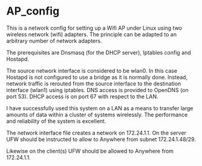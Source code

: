 # AP_config

This is a network config for setting up a Wifi AP under Linux 
using two wireless network (wifi) adapters. The principle can be
adapted to an arbitrary number of network adapters.

The prerequisites are Dnsmasq (for the DHCP server), Iptables 
config and Hostapd.

The source network interface is considered to be wlan0. In this 
case Hostapd is not configured to use a bridge as it is normally 
done. Instead, network traffic is rerouted from the source interface
to the destination interface (wlan1) using iptables.
DNS access is provided to OpenDNS (on port 53). DHCP access is 
on port 67 with respect to the LAN.

I have successfully used this system on a LAN as a means to 
transfer large amounts of data within a cluster of systems wirelessly. 
The performance and reliability of the system is excellent.

The network interface file creates a network on 172.24.1.1.
On the server UFW should be instructed to allow to Anywhere from 
subnet 172.24.1.48/29.

Likewise on the client(s) UFW should be allowed to Anywhere from 
172.24.1.1.
